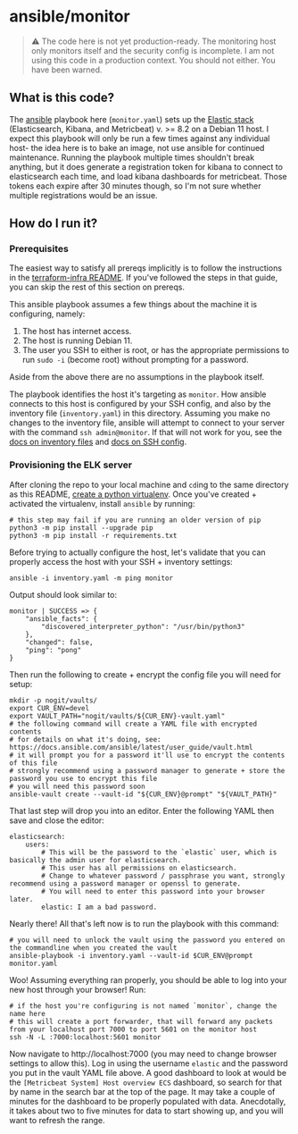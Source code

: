 
# ansible/monitor

> :warning: The code here is not yet production-ready.
> The monitoring host only monitors itself and the security config is incomplete.
> I am not using this code in a production context.
> You should not either.
> You have been warned.

## What is this code?

The [ansible][] playbook here (`monitor.yaml`) sets up the [Elastic stack][] (Elasticsearch, Kibana, and Metricbeat) v. >= 8.2 on a Debian 11 host.
I expect this playbook will only be run a few times against any individual host- the idea here is to bake an image, not use ansible for continued maintenance.
Running the playbook multiple times shouldn't break anything, but it does generate a registration token for kibana to connect to elasticsearch each time, and load kibana dashboards for metricbeat.
Those tokens each expire after 30 minutes though, so I'm not sure whether multiple registrations would be an issue.

## How do I run it?

### Prerequisites

The easiest way to satisfy all prereqs implicitly is to follow the instructions in the [terraform-infra README][].
If you've followed the steps in that guide, you can skip the rest of this section on prereqs.

This ansible playbook assumes a few things about the machine it is configuring, namely:

1. The host has internet access.
2. The host is running Debian 11.
3. The user you SSH to either is root, or has the appropriate permissions to run `sudo -i` (become root) without prompting for a password.

Aside from the above there are no assumptions in the playbook itself.

The playbook identifies the host it's targeting as `monitor`.
How ansible connects to this host is configured by your SSH config, and also by the inventory file (`inventory.yaml`) in this directory.
Assuming you make no changes to the inventory file, ansible will attempt to connect to your server with the command `ssh admin@monitor`.
If that will not work for you, see the [docs on inventory files][] and [docs on SSH config][].

### Provisioning the ELK server

After cloning the repo to your local machine and `cd`ing to the same directory as this README, [create a python virtualenv][].
Once you've created + activated the virtualenv, install `ansible` by running:

    # this step may fail if you are running an older version of pip
    python3 -m pip install --upgrade pip
    python3 -m pip install -r requirements.txt

Before trying to actually configure the host, let's validate that you can properly access the host with your SSH + inventory settings:

    ansible -i inventory.yaml -m ping monitor

Output should look similar to:

    monitor | SUCCESS => {
        "ansible_facts": {
            "discovered_interpreter_python": "/usr/bin/python3"
        },
        "changed": false,
        "ping": "pong"
    }

Then run the following to create + encrypt the config file you will need for setup:

    mkdir -p nogit/vaults/
    export CUR_ENV=devel
    export VAULT_PATH="nogit/vaults/${CUR_ENV}-vault.yaml"
    # the following command will create a YAML file with encrypted contents
    # for details on what it's doing, see: https://docs.ansible.com/ansible/latest/user_guide/vault.html
    # it will prompt you for a password it'll use to encrypt the contents of this file
    # strongly recommend using a password manager to generate + store the password you use to encrypt this file
    # you will need this password soon
    ansible-vault create --vault-id "${CUR_ENV}@prompt" "${VAULT_PATH}"

That last step will drop you into an editor.
Enter the following YAML then save and close the editor:

    elasticsearch:
        users:
            # This will be the password to the `elastic` user, which is basically the admin user for elasticsearch.
            # This user has all permissions on elasticsearch.
            # Change to whatever password / passphrase you want, strongly recommend using a password manager or openssl to generate.
            # You will need to enter this password into your browser later.
            elastic: I am a bad password.

Nearly there! All that's left now is to run the playbook with this command:

    # you will need to unlock the vault using the password you entered on the commandline when you created the vault
    ansible-playbook -i inventory.yaml --vault-id $CUR_ENV@prompt monitor.yaml

Woo! Assuming everything ran properly, you should be able to log into your new host through your browser!
Run:

    # if the host you're configuring is not named `monitor`, change the name here
    # this will create a port forwarder, that will forward any packets from your localhost port 7000 to port 5601 on the monitor host
    ssh -N -L :7000:localhost:5601 monitor

Now navigate to http://localhost:7000 (you may need to change browser settings to allow this).
Log in using the username `elastic` and the password you put in the vault YAML file above.
A good dashboard to look at would be the `[Metricbeat System] Host overview ECS` dashboard, so search for that by name in the search bar at the top of the page.
It may take a couple of minutes for the dashboard to be properly populated with data.
Anecdotally, it takes about two to five minutes for data to start showing up, and you will want to refresh the range.

[ansible]: https://docs.ansible.com/ansible/latest/getting_started/index.html
[Elastic stack]: https://www.elastic.co/
[terraform-infra README]: https://github.com/adeck/terraform-infra/
[docs on inventory files]: https://docs.ansible.com/ansible/latest/user_guide/intro_inventory.html
[docs on SSH config]: https://linux.die.net/man/5/ssh_config
[create a python virtualenv]: https://docs.python.org/3/tutorial/venv.html

